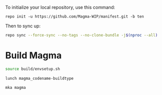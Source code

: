 To initialize your local repository, use this command:

	repo init -u https://github.com/Magma-WIP/manifest.git -b ten

 Then to sync up:

```bash
repo sync --force-sync --no-tags --no-clone-bundle -j$(nproc --all)
```

Build Magma
==================

```bash
source build/envsetup.sh
   
lunch magma_codename-buildtype
   
mka magma
```
